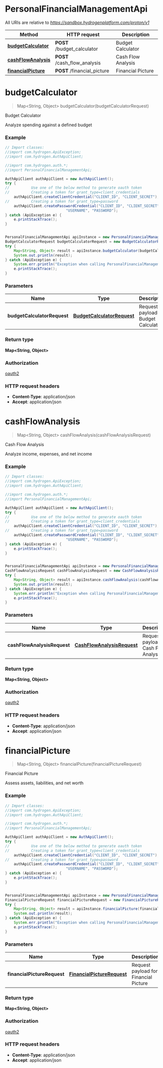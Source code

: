 # PersonalFinancialManagementApi

All URIs are relative to *https://sandbox.hydrogenplatform.com/proton/v1*

Method | HTTP request | Description
------------- | ------------- | -------------
[**budgetCalculator**](PersonalFinancialManagementApi.md#budgetCalculator) | **POST** /budget_calculator | Budget Calculator
[**cashFlowAnalysis**](PersonalFinancialManagementApi.md#cashFlowAnalysis) | **POST** /cash_flow_analysis | Cash Flow Analysis
[**financialPicture**](PersonalFinancialManagementApi.md#financialPicture) | **POST** /financial_picture | Financial Picture


<a name="budgetCalculator"></a>
# **budgetCalculator**
> Map&lt;String, Object&gt; budgetCalculator(budgetCalculatorRequest)

Budget Calculator

Analyze spending against a defined budget

### Example
```java
// Import classes:
//import com.hydrogen.ApiException;
//import com.hydrogen.AuthApiClient;

//import com.hydrogen.auth.*;
//import PersonalFinancialManagementApi;

AuthApiClient authApiClient = new AuthApiClient();
try {
//          Use one of the below method to generate oauth token        
//          Creating a token for grant_type=client_credentials            
    authApiClient.createClientCredential("CLIENT_ID", "CLIENT_SECRET");
//          Creating a token for grant_type=password
    authApiClient.createPasswordCredential("CLIENT_ID", "CLIENT_SECRET",
                            "USERNAME", "PASSWORD");           
} catch (ApiException e) {
    e.printStackTrace();
}


PersonalFinancialManagementApi apiInstance = new PersonalFinancialManagementApi();
BudgetCalculatorRequest budgetCalculatorRequest = new BudgetCalculatorRequest(); // BudgetCalculatorRequest | Request payload for Budget Calculator
try {
    Map<String, Object> result = apiInstance.budgetCalculator(budgetCalculatorRequest);
    System.out.println(result);
} catch (ApiException e) {
    System.err.println("Exception when calling PersonalFinancialManagementApi#budgetCalculator");
    e.printStackTrace();
}
```

### Parameters

Name | Type | Description  | Notes
------------- | ------------- | ------------- | -------------
 **budgetCalculatorRequest** | [**BudgetCalculatorRequest**](BudgetCalculatorRequest.md)| Request payload for Budget Calculator |

### Return type

**Map&lt;String, Object&gt;**

### Authorization

[oauth2](../README.md#oauth2)

### HTTP request headers

 - **Content-Type**: application/json
 - **Accept**: application/json

<a name="cashFlowAnalysis"></a>
# **cashFlowAnalysis**
> Map&lt;String, Object&gt; cashFlowAnalysis(cashFlowAnalysisRequest)

Cash Flow Analysis

Analyze income, expenses, and net income

### Example
```java
// Import classes:
//import com.hydrogen.ApiException;
//import com.hydrogen.AuthApiClient;

//import com.hydrogen.auth.*;
//import PersonalFinancialManagementApi;

AuthApiClient authApiClient = new AuthApiClient();
try {
//          Use one of the below method to generate oauth token        
//          Creating a token for grant_type=client_credentials            
    authApiClient.createClientCredential("CLIENT_ID", "CLIENT_SECRET");
//          Creating a token for grant_type=password
    authApiClient.createPasswordCredential("CLIENT_ID", "CLIENT_SECRET",
                            "USERNAME", "PASSWORD");           
} catch (ApiException e) {
    e.printStackTrace();
}


PersonalFinancialManagementApi apiInstance = new PersonalFinancialManagementApi();
CashFlowAnalysisRequest cashFlowAnalysisRequest = new CashFlowAnalysisRequest(); // CashFlowAnalysisRequest | Request payload for Cash Flow Analysis
try {
    Map<String, Object> result = apiInstance.cashFlowAnalysis(cashFlowAnalysisRequest);
    System.out.println(result);
} catch (ApiException e) {
    System.err.println("Exception when calling PersonalFinancialManagementApi#cashFlowAnalysis");
    e.printStackTrace();
}
```

### Parameters

Name | Type | Description  | Notes
------------- | ------------- | ------------- | -------------
 **cashFlowAnalysisRequest** | [**CashFlowAnalysisRequest**](CashFlowAnalysisRequest.md)| Request payload for Cash Flow Analysis |

### Return type

**Map&lt;String, Object&gt;**

### Authorization

[oauth2](../README.md#oauth2)

### HTTP request headers

 - **Content-Type**: application/json
 - **Accept**: application/json

<a name="financialPicture"></a>
# **financialPicture**
> Map&lt;String, Object&gt; financialPicture(financialPictureRequest)

Financial Picture

Assess assets, liabilities, and net worth

### Example
```java
// Import classes:
//import com.hydrogen.ApiException;
//import com.hydrogen.AuthApiClient;

//import com.hydrogen.auth.*;
//import PersonalFinancialManagementApi;

AuthApiClient authApiClient = new AuthApiClient();
try {
//          Use one of the below method to generate oauth token        
//          Creating a token for grant_type=client_credentials            
    authApiClient.createClientCredential("CLIENT_ID", "CLIENT_SECRET");
//          Creating a token for grant_type=password
    authApiClient.createPasswordCredential("CLIENT_ID", "CLIENT_SECRET",
                            "USERNAME", "PASSWORD");           
} catch (ApiException e) {
    e.printStackTrace();
}


PersonalFinancialManagementApi apiInstance = new PersonalFinancialManagementApi();
FinancialPictureRequest financialPictureRequest = new FinancialPictureRequest(); // FinancialPictureRequest | Request payload for Financial Picture
try {
    Map<String, Object> result = apiInstance.financialPicture(financialPictureRequest);
    System.out.println(result);
} catch (ApiException e) {
    System.err.println("Exception when calling PersonalFinancialManagementApi#financialPicture");
    e.printStackTrace();
}
```

### Parameters

Name | Type | Description  | Notes
------------- | ------------- | ------------- | -------------
 **financialPictureRequest** | [**FinancialPictureRequest**](FinancialPictureRequest.md)| Request payload for Financial Picture |

### Return type

**Map&lt;String, Object&gt;**

### Authorization

[oauth2](../README.md#oauth2)

### HTTP request headers

 - **Content-Type**: application/json
 - **Accept**: application/json

